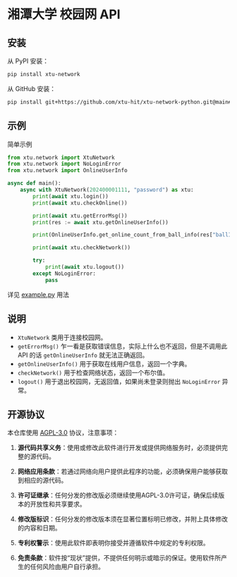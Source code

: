# 湘潭大学 校园网 API

## 安装

从 PyPI 安装：
```bash
pip install xtu-network
```

从 GitHub 安装：
```bash
pip install git+https://github.com/xtu-hit/xtu-network-python.git@main#egg=xtu-network
```

## 示例

简单示例
```python
from xtu.network import XtuNetwork
from xtu.network import NoLoginError
from xtu.network import OnlineUserInfo

async def main():
    async with XtuNetwork(202400001111, "password") as xtu:
        print(await xtu.login())
        print(await xtu.checkOnline())

        print(await xtu.getErrorMsg())
        print(res := await xtu.getOnlineUserInfo())

        print(OnlineUserInfo.get_online_count_from_ball_info(res["ballInfo"]))

        print(await xtu.checkNetwork())

        try:
            print(await xtu.logout())
        except NoLoginError:
            pass
```
详见 [example.py](https://github.com/xtu-org/xtu-network/blob/main/example/main.py) 用法

## 说明

- `XtuNetwork` 类用于连接校园网。
- `getErrorMsg()` 乍一看是获取错误信息，实际上什么也不返回，但是不调用此 API 的话 `getOnlineUserInfo` 就无法正确返回。
- `getOnlineUserInfo()` 用于获取在线用户信息，返回一个字典。
- `checkNetwork()` 用于检查网络状态，返回一个布尔值。
- `logout()` 用于退出校园网，无返回值，如果尚未登录则抛出 `NoLoginError` 异常。

## 开源协议

本仓库使用 [AGPL-3.0](https://www.gnu.org/licenses/agpl-3.0.en.html) 协议，注意事项：

1. **源代码共享义务**：使用或修改此软件进行开发或提供网络服务时，必须提供完整的源代码。

2. **网络应用条款**：若通过网络向用户提供此程序的功能，必须确保用户能够获取到相应的源代码。

3. **许可证继承**：任何分发的修改版必须继续使用AGPL-3.0许可证，确保后续版本的开放性和共享要求。

4. **修改版标识**：任何分发的修改版本须在显著位置标明已修改，并附上具体修改的内容和日期。

5. **专利权警示**：使用此软件即表明你接受并遵循软件中规定的专利权限。

6. **免责条款**：软件按“现状”提供，不提供任何明示或暗示的保证。使用软件所产生的任何风险由用户自行承担。
